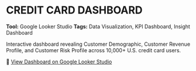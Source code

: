 # CREDIT CARD DASHBOARD

**Tool:** Google Looker Studio 
**Tags:** Data Visualization, KPI Dashboard, Insight Dashboard

Interactive dashboard revealing Customer Demographic, Customer Revenue Profile, and Customer Risk Profile across 10,000+ U.S. credit card users.

🔗 [View Dashboard on Google Looker Studio](https://lookerstudio.google.com/reporting/b1faf43f-8ce0-48dc-81a4-69b4a6a1b647)
